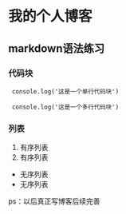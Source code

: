 # 我的个人博客

## markdown语法练习

### 代码块
` console.log('这是一个单行代码块')`

```
 console.log('这是一个多行代码块')
 ```
 
 ### 列表
 
 1. 有序列表
 2. 有序列表
 
 * 无序列表
 * 无序列表
 
 ps：以后真正写博客后续完善
